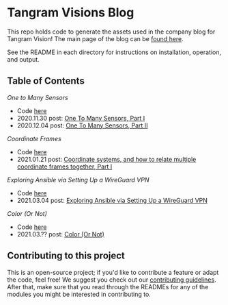# Tangram Visions Blog

This repo holds code to generate the assets used in the company blog for Tangram Vision! The main page of the blog can be [found here](https://www.tangramvision.com/blog).

See the README in each directory for instructions on installation, operation, and output.

## Table of Contents

*One to Many Sensors*

- Code [here](2020.11.30_OneToManySensors)
- 2020.11.30 post: [One To Many Sensors, Part I](https://www.tangramvision.com/blog/one-to-many-sensor-trouble-part-1)
- 2020.12.04 post: [One To Many Sensors, Part II](https://www.tangramvision.com/blog/one-to-many-sensor-trouble-part-2)

*Coordinate Frames*

- Code [here](2021.01.21_CoordinateFrames)
- 2021.01.21 post: [Coordinate systems, and how to relate multiple coordinate frames together, 
Part I](https://www.tangramvision.com/blog/coordinate-systems-and-how-to-relate-multiple-coordinate-frames-together-part-1)

*Exploring Ansible via Setting Up a WireGuard VPN*

- Code [here](2021.03.04_AnsibleVpnSetup)
- 2021.03.04 post: [Exploring Ansible via Setting Up a WireGuard
  VPN](https://www.tangramvision.com/blog/exploring-ansible-via-setting-up-a-wireguard-vpn)

*Color (Or Not)*

- Code [here](2021.03.00_ColorOrNot)
- 2021.03.?? post: [Color \(Or Not\)](https://www.tangramvision.com/blog/)

## Contributing to this project

This is an open-source project; if you'd like to contribute a feature or adapt the code, feel free! We suggest you check
out our [contributing guidelines](CONTRIBUTING.md). After that, make sure that you read through the READMEs for any of
the modules you might be interested in contributing to.
